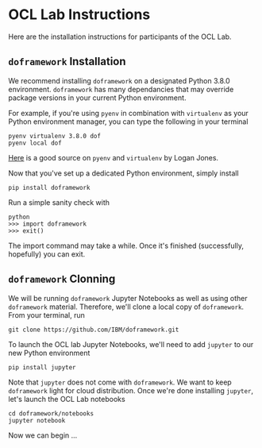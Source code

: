 <!--
# Copyright IBM Corporation 2022
#
# Licensed under the Apache License, Version 2.0 (the "License");
# you may not use this file except in compliance with the License.
# You may obtain a copy of the License at
#
#     http://www.apache.org/licenses/LICENSE-2.0
#
# Unless required by applicable law or agreed to in writing, software
# distributed under the License is distributed on an "AS IS" BASIS,
# WITHOUT WARRANTIES OR CONDITIONS OF ANY KIND, either express or implied.
# See the License for the specific language governing permissions and
# limitations under the License.
-->

# OCL Lab Instructions

Here are the installation instructions for participants of the OCL Lab.

## `doframework` Installation

We recommend installing `doframework` on a designated Python 3.8.0 environment. `doframework` has many dependancies that may override package versions in your current Python environment. 

For example, if you're using `pyenv` in combination with `virtualenv` as your Python environment manager, you can type the following in your terminal
```
pyenv virtualenv 3.8.0 dof
pyenv local dof
```
[Here](https://realpython.com/intro-to-pyenv/#virtual-environments-and-pyenv "pyenv and virtualenv") is a good source on `pyenv` and `virtualenv` by Logan Jones.

Now that you've set up a dedicated Python environment, simply install
```
pip install doframework
```
Run a simple sanity check with
```
python
>>> import doframework
>>> exit()
```
The import command may take a while. Once it's finished (successfully, hopefully) you can exit.

## `doframework` Clonning

We will be running `doframework` Jupyter Notebooks as well as using other `doframework` material. Therefore, we'll clone a local copy of `doframework`. From your terminal, run

```
git clone https://github.com/IBM/doframework.git
```
To launch the OCL lab Jupyter Notebooks, we'll need to add `jupyter` to our new Python environment
```
pip install jupyter
```
Note that `jupyter` does not come with `doframework`. We want to keep `doframework` light for cloud distribution. Once we're done installing `jupyter`, let's launch the OCL Lab notebooks
```
cd doframework/notebooks
jupyter notebook
```
Now we can begin ...
